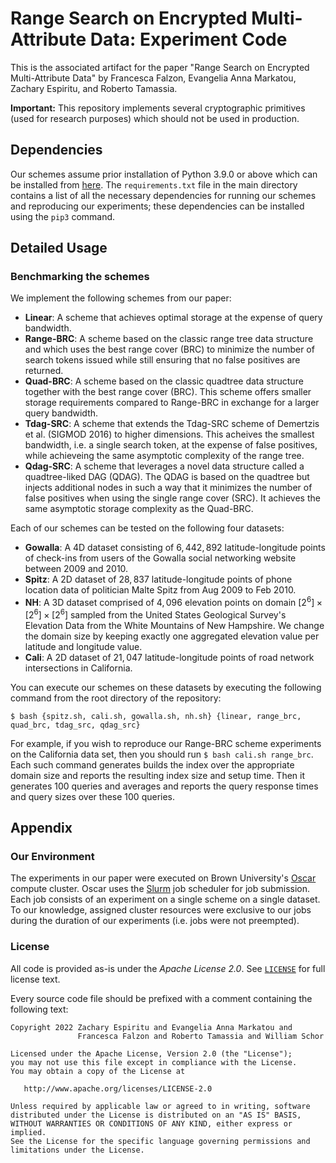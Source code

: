 # Range Search on Encrypted Multi-Attribute Data: Experiment Code

This is the associated artifact for the paper "Range Search on Encrypted Multi-Attribute Data" by Francesca Falzon, Evangelia Anna Markatou, Zachary Espiritu, and Roberto Tamassia.

**Important:** This repository implements several cryptographic primitives (used for research purposes) which should not be used in production.

## Dependencies 

Our schemes assume prior installation of Python 3.9.0 or above which can be installed from [here](https://www.python.org/downloads/source/).
The `requirements.txt` file in the main directory contains a list of all the necessary dependencies for running our schemes and reproducing our experiments; these dependencies can be installed using the `pip3` command.

## Detailed Usage

### Benchmarking the schemes

We implement the following schemes from our paper:

* **Linear**: A scheme that achieves optimal storage at the expense of query bandwidth.
* **Range-BRC**: A scheme based on the classic range tree data structure and which uses the best range cover (BRC) to minimize the number of search tokens issued while still ensuring that no false positives are returned.
* **Quad-BRC**: A scheme based on the classic quadtree data structure together with the best range cover (BRC). This scheme offers smaller storage requirements compared to Range-BRC in exchange for a larger query bandwidth.
* **Tdag-SRC**: A scheme that extends the Tdag-SRC scheme of Demertzis et al. (SIGMOD 2016) to higher dimensions. This acheives the smallest bandwidth, i.e. a single search token, at the expense of false positives, while achieveing the same asymptotic complexity of the range tree.
* **Qdag-SRC**: A scheme that leverages a novel data structure called a quadtree-liked DAG (QDAG). The QDAG is based on the quadtree but injects additional nodes in such a way that it minimizes the number of false positives when using the single range cover (SRC). It achieves the same asymptotic storage complexity as the Quad-BRC. 

Each of our schemes can be tested on the following four datasets:

* **Gowalla**: A 4D dataset consisting of $6,442,892$ latitude-longitude points of check-ins 
 from users of the  Gowalla social networking website  between  2009 and 2010.
* **Spitz**:  A 2D dataset of $28,837$ latitude-longitude points of phone location data of politician Malte Spitz from Aug 2009 to Feb 2010.
* **NH**: A 3D dataset comprised of $4,096$ elevation points on domain $[2^6] \times [2^6] \times [2^6]$ sampled from the United States Geological Survey's Elevation Data from the White Mountains of New Hampshire. We change the domain size by keeping exactly one aggregated elevation value per latitude and longitude value. 
* **Cali**: A 2D dataset of $21,047$ latitude-longitude points of road network intersections in California.

You can execute our schemes on these datasets by executing the following command from the root directory of the repository:

```
$ bash {spitz.sh, cali.sh, gowalla.sh, nh.sh} {linear, range_brc, quad_brc, tdag_src, qdag_src}
```

For example, if you wish to reproduce our Range-BRC scheme experiments on the California data set, then you should run `$ bash cali.sh range_brc`. Each such command generates builds the index over the appropriate domain size and reports the resulting index size and setup time. Then it generates 100 queries and averages and reports the query response times and query sizes over these 100 queries.

## Appendix

### Our Environment

The experiments in our paper were executed on Brown University's [Oscar](https://docs.ccv.brown.edu/oscar/) compute cluster. Oscar uses the [Slurm](https://slurm.schedmd.com/documentation.html) job scheduler for job submission. Each job consists of an experiment on a single scheme on a single dataset. To our knowledge, assigned cluster resources were exclusive to our jobs during the duration of our experiments (i.e. jobs were not preempted).


### License

All code is provided as-is under the *Apache License 2.0*. See
[`LICENSE`](./LICENSE) for full license text.

Every source code file should be prefixed with a comment containing the following text:

```
Copyright 2022 Zachary Espiritu and Evangelia Anna Markatou and
               Francesca Falzon and Roberto Tamassia and William Schor

Licensed under the Apache License, Version 2.0 (the "License");
you may not use this file except in compliance with the License.
You may obtain a copy of the License at

   http://www.apache.org/licenses/LICENSE-2.0

Unless required by applicable law or agreed to in writing, software
distributed under the License is distributed on an "AS IS" BASIS,
WITHOUT WARRANTIES OR CONDITIONS OF ANY KIND, either express or implied.
See the License for the specific language governing permissions and
limitations under the License.
```
